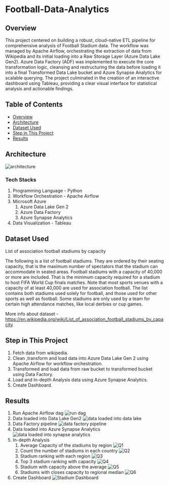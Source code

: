 # Football-Data-Analytics

## Overview

This project centered on building a robust, cloud-native ETL pipeline for comprehensive analysis of Football Stadium data. The workflow was managed by Apache Airflow, orchestrating the extraction of data from Wikipedia and its initial loading into a Raw Storage Layer (Azure Data Lake Gen2). Azure Data Factory (ADF) was implemented to execute the core transformation logic, cleansing and restructuring the data before loading it into a final Transformed Data Lake bucket and Azure Synapse Analytics for scalable querying. The project culminated in the creation of an interactive dashboard using Tableau, providing a clear visual interface for statistical analysis and actionable findings.

## Table of Contents
- [Overview](#overview)
- [Architecture](#architecture)
- [Dataset Used](#dataset-used)
- [Step in This Project](#step-in-this-project)
- [Results](#results)

## Architecture
![architecture](images/Project%20Architecture.png)

### Tech Stacks
1. Programming Language - Python
2. Workflow Orchestration - Apache Airflow
3. Microsoft Azure
    1. Azure Data Lake Gen 2
    2. Azure Data Factory
    3. Azure Synapse Analytics
4. Data Visualization - Tableau

## Dataset Used
List of association football stadiums by capacity

The following is a list of football stadiums. They are ordered by their seating capacity, that is the maximum number of spectators that the stadium can accommodate in seated areas. Football stadiums with a capacity of 40,000 or more are included. That is the minimum capacity required for a stadium to host FIFA World Cup finals matches. Note that most sports venues with a capacity of at least 40,000 are used for association football. The list contains both stadiums used solely for football, and those used for other sports as well as football. Some stadiums are only used by a team for certain high attendance matches, like local derbies or cup games.

More info about dataset - https://en.wikipedia.org/wiki/List_of_association_football_stadiums_by_capacity

## Step in This Project
1. Fetch data from wikipedia.
2. Clean ,transform and load data into Azure Data Lake Gen 2 using Apache Airflow for workflow orchestration.
3. Transformed and load data from raw bucket to transformed bucket using Data Factory.
4. Load and In-depth Analysis data using Azure Synapse Analytics.
5. Create Dashboard.

## Results
1. Run Apache Airflow dag
![run dag](images/run%20dags.jpeg)
2. Data loaded into Data Lake Gen2
![data loaded into data lake](images/load%20data%20into%20data%20lake.jpeg)
3. Data Factory pipeline
![data factory pipeline](images/data%20factory%20pipeline.jpeg)
4. Data loaded into Azure Synapse Analytics
![data loaded into synapse analytics](images/load%20data%20to%20azure%20synapse.jpeg)
5. In-depth Analysis
    1. Average Capacity of the stadiums by region
    ![Q1](images/Q1.jpeg)
    2. Count the number of stadiums in each country
    ![Q2](images/Q2.jpeg)
    3. Stadium ranking with each region
    ![Q3](images/Q3.jpeg)
    4. Top 3 stadium ranking with capacity
    ![Q4](images/Q4.jpeg)
    5. Stadium with capacity above the average
    ![Q5](images/Q5.jpeg)
    6. Stadiums with closes capacity to regional median
    ![Q6](images/Q6.jpeg)
6. Create Dashboard
![Stadium Dashboard](images/Stadium%20Dashboard.png)
